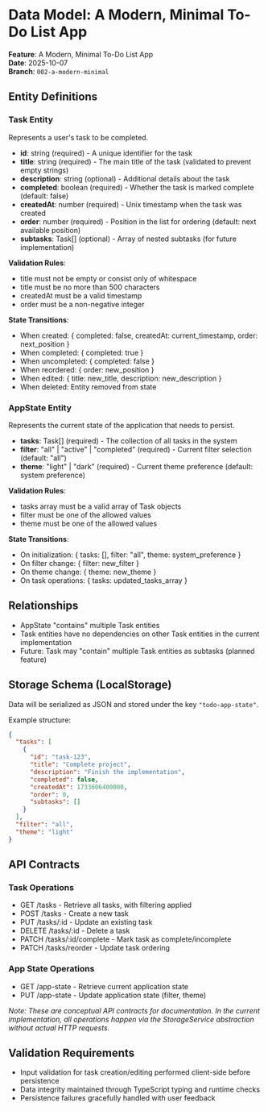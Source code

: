 # Data Model: A Modern, Minimal To-Do List App

**Feature**: A Modern, Minimal To-Do List App  
**Date**: 2025-10-07  
**Branch**: `002-a-modern-minimal`

## Entity Definitions

### Task Entity
Represents a user's task to be completed.

- **id**: string (required) - A unique identifier for the task
- **title**: string (required) - The main title of the task (validated to prevent empty strings)
- **description**: string (optional) - Additional details about the task
- **completed**: boolean (required) - Whether the task is marked complete (default: false)
- **createdAt**: number (required) - Unix timestamp when the task was created
- **order**: number (required) - Position in the list for ordering (default: next available position)
- **subtasks**: Task[] (optional) - Array of nested subtasks (for future implementation)

**Validation Rules**:
- title must not be empty or consist only of whitespace
- title must be no more than 500 characters
- createdAt must be a valid timestamp
- order must be a non-negative integer

**State Transitions**:
- When created: { completed: false, createdAt: current_timestamp, order: next_position }
- When completed: { completed: true }
- When uncompleted: { completed: false }
- When reordered: { order: new_position }
- When edited: { title: new_title, description: new_description }
- When deleted: Entity removed from state

### AppState Entity
Represents the current state of the application that needs to persist.

- **tasks**: Task[] (required) - The collection of all tasks in the system
- **filter**: "all" | "active" | "completed" (required) - Current filter selection (default: "all")
- **theme**: "light" | "dark" (required) - Current theme preference (default: system preference)

**Validation Rules**:
- tasks array must be a valid array of Task objects
- filter must be one of the allowed values
- theme must be one of the allowed values

**State Transitions**:
- On initialization: { tasks: [], filter: "all", theme: system_preference }
- On filter change: { filter: new_filter }
- On theme change: { theme: new_theme }
- On task operations: { tasks: updated_tasks_array }

## Relationships

- AppState "contains" multiple Task entities
- Task entities have no dependencies on other Task entities in the current implementation
- Future: Task may "contain" multiple Task entities as subtasks (planned feature)

## Storage Schema (LocalStorage)

Data will be serialized as JSON and stored under the key `"todo-app-state"`.

Example structure:
```json
{
  "tasks": [
    {
      "id": "task-123",
      "title": "Complete project",
      "description": "Finish the implementation",
      "completed": false,
      "createdAt": 1733606400000,
      "order": 0,
      "subtasks": []
    }
  ],
  "filter": "all",
  "theme": "light"
}
```

## API Contracts

### Task Operations
- GET /tasks - Retrieve all tasks, with filtering applied
- POST /tasks - Create a new task
- PUT /tasks/:id - Update an existing task
- DELETE /tasks/:id - Delete a task
- PATCH /tasks/:id/complete - Mark task as complete/incomplete
- PATCH /tasks/reorder - Update task ordering

### App State Operations
- GET /app-state - Retrieve current application state
- PUT /app-state - Update application state (filter, theme)

*Note: These are conceptual API contracts for documentation. In the current implementation, all operations happen via the StorageService abstraction without actual HTTP requests.*

## Validation Requirements

- Input validation for task creation/editing performed client-side before persistence
- Data integrity maintained through TypeScript typing and runtime checks
- Persistence failures gracefully handled with user feedback